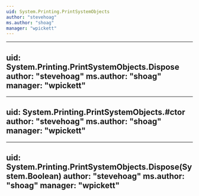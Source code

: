 ```yaml
---
uid: System.Printing.PrintSystemObjects
author: "stevehoag"
ms.author: "shoag"
manager: "wpickett"
---
```


---
uid: System.Printing.PrintSystemObjects.Dispose
author: "stevehoag"
ms.author: "shoag"
manager: "wpickett"
---

---
uid: System.Printing.PrintSystemObjects.#ctor
author: "stevehoag"
ms.author: "shoag"
manager: "wpickett"
---

---
uid: System.Printing.PrintSystemObjects.Dispose(System.Boolean)
author: "stevehoag"
ms.author: "shoag"
manager: "wpickett"
---
